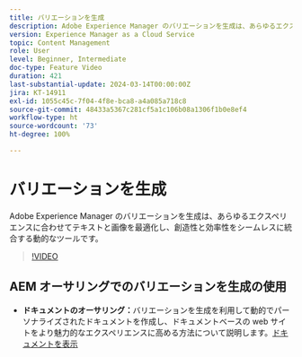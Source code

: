```yaml
---
title: バリエーションを生成
description: Adobe Experience Manager のバリエーションを生成は、あらゆるエクスペリエンスに合わせてテキストと画像を最適化します。
version: Experience Manager as a Cloud Service
topic: Content Management
role: User
level: Beginner, Intermediate
doc-type: Feature Video
duration: 421
last-substantial-update: 2024-03-14T00:00:00Z
jira: KT-14911
exl-id: 1055c45c-7f04-4f8e-bca8-a4a085a718c8
source-git-commit: 48433a5367c281cf5a1c106b08a1306f1b0e8ef4
workflow-type: ht
source-wordcount: '73'
ht-degree: 100%

---
```


# バリエーションを生成

Adobe Experience Manager のバリエーションを生成は、あらゆるエクスペリエンスに合わせてテキストと画像を最適化し、創造性と効率性をシームレスに統合する動的なツールです。

>[!VIDEO](https://video.tv.adobe.com/v/3427946/?learn=on)

## AEM オーサリングでのバリエーションを生成の使用

+ __ドキュメントのオーサリング：__&#x200B;バリエーションを生成を利用して動的でパーソナライズされたドキュメントを作成し、ドキュメントベースの web サイトをより魅力的なエクスペリエンスに高める方法について説明します。[ドキュメントを表示](https://www.aem.live/docs/sidekick-generate-variations)
